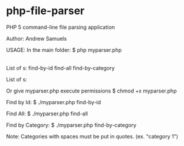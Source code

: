 php-file-parser
===============

PHP 5 command-line file parsing application

Author: Andrew Samuels

USAGE:
	In the main folder:
	$	php myparser.php <file> <command> <option>

List of <command>s:
	find-by-id
	find-all
	find-by-category

List of <options>s:
	<id>
	<category>

Or give myparser.php execute permissions
	$	chmod +x myparser.php

Find by Id:
	$	./myparser.php <file> find-by-id <id>

Find All:
	$	./myparser.php <file> find-all <id>

Find by Category:
	$	./myparser.php <file> find-by-category <category>

Note: Categories with spaces must be put in quotes. (ex. "category 1")
